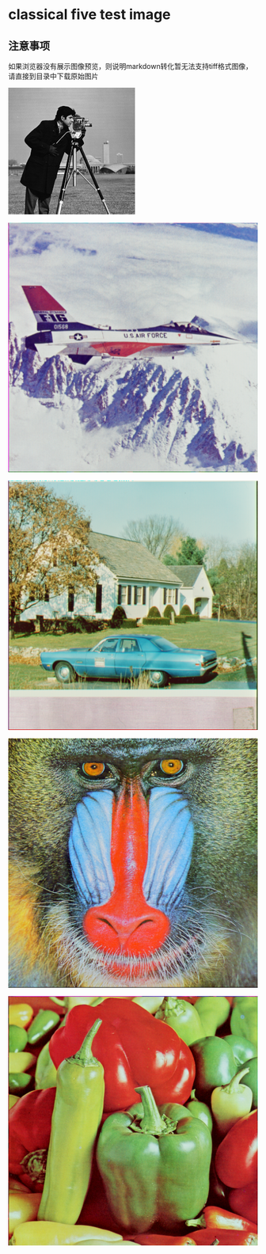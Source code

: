 # classical five test image

## 注意事项

如果浏览器没有展示图像预览，则说明markdown转化暂无法支持tiff格式图像，请直接到目录中下载原始图片

![](5-test-images/cameraman.tif)

![](5-test-images/f16.tiff)

![](5-test-images/house.tiff)

![](5-test-images/mandrill-baboon.tiff)

![](5-test-images/peppers.tiff)
